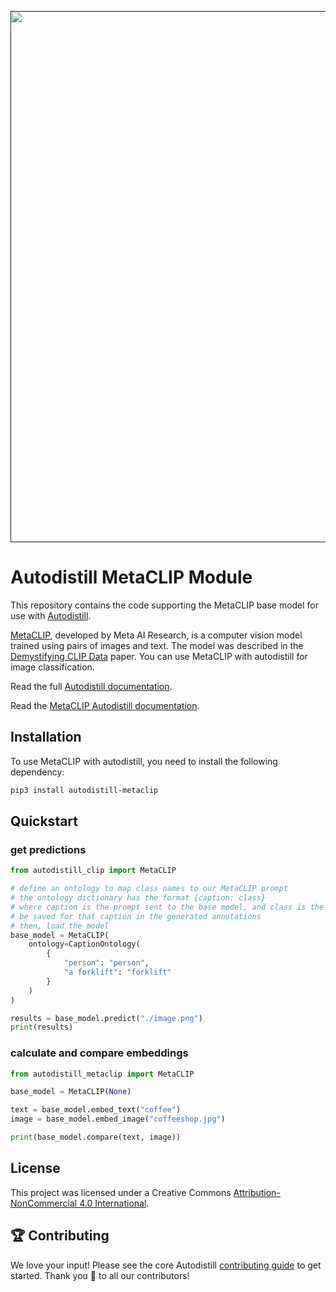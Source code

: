<div align="center">
  <p>
    <a align="center" href="" target="_blank">
      <img
        width="850"
        src="https://media.roboflow.com/open-source/autodistill/autodistill-banner.png"
      >
    </a>
  </p>
</div>

# Autodistill MetaCLIP Module

This repository contains the code supporting the MetaCLIP base model for use with [Autodistill](https://github.com/autodistill/autodistill).

[MetaCLIP](https://github.com/facebookresearch/MetaCLIP), developed by Meta AI Research, is a computer vision model trained using pairs of images and text. The model was described in the [Demystifying CLIP Data](https://arxiv.org/abs/2309.16671) paper. You can use MetaCLIP with autodistill for image classification.

Read the full [Autodistill documentation](https://autodistill.github.io/autodistill/).

Read the [MetaCLIP Autodistill documentation](https://autodistill.github.io/autodistill/base_models/metaclip/).

## Installation

To use MetaCLIP with autodistill, you need to install the following dependency:

```bash
pip3 install autodistill-metaclip
```

## Quickstart

### get predictions

```python
from autodistill_clip import MetaCLIP

# define an ontology to map class names to our MetaCLIP prompt
# the ontology dictionary has the format {caption: class}
# where caption is the prompt sent to the base model, and class is the label that will
# be saved for that caption in the generated annotations
# then, load the model
base_model = MetaCLIP(
    ontology=CaptionOntology(
        {
            "person": "person",
            "a forklift": "forklift"
        }
    )
)

results = base_model.predict("./image.png")
print(results)
```

### calculate and compare embeddings

```python
from autodistill_metaclip import MetaCLIP

base_model = MetaCLIP(None)

text = base_model.embed_text("coffee")
image = base_model.embed_image("coffeeshop.jpg")

print(base_model.compare(text, image))
```

## License

This project was licensed under a Creative Commons [Attribution-NonCommercial 4.0 International](LICENSE).

## 🏆 Contributing

We love your input! Please see the core Autodistill [contributing guide](https://github.com/autodistill/autodistill/blob/main/CONTRIBUTING.md) to get started. Thank you 🙏 to all our contributors!
